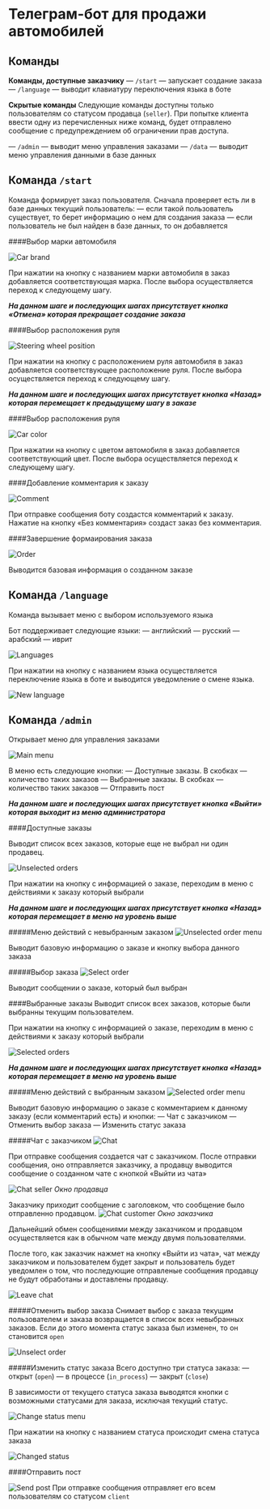 # Телеграм-бот для продажи автомобилей

## Команды
**Команды, доступные заказчику**
— `/start` — запускает создание заказа
— `/language` — выводит клавиатуру переключения языка в боте

**Скрытые команды**
Следующие команды доступны только пользователям со статусом продавца (`seller`). При попытке клиента ввести одну из перечисленных ниже команд, будет отправлено сообщение с предупреждением об ограничении прав доступа.

— `/admin` — выводит меню управления заказами
— `/data` —  выводит меню управления данными в базе данных

## Команда `/start`
Команда формирует заказ пользователя.
Сначала проверяет есть ли в базе данных текущий пользователь: 
— если такой пользователь существует, то берет информацию о нем для создания заказа
— если пользователь не был найден в базе данных, то он добавляется

####Выбор марки автомобиля

![Car brand](https://github.com/mym1chelle/cars_sales_project/raw/master/screens/select_car_brand.png)

При нажатии на кнопку с названием марки автомобиля 
в заказ добавляется соответствующая марка. После выбора осуществляется переход к следующему шагу.

***На данном шаге и последующих шагах присутствует кнопка «Отмена» которая прекращает создание заказа***

####Выбор расположения руля

![Steering wheel position](https://github.com/mym1chelle/cars_sales_project/raw/master/screens/select_steering_wheel_position.png)

При нажатии на кнопку с расположением руля автомобиля в заказ добавляется соответствующее расположение руля. После выбора осуществляется переход к следующему шагу.

***На данном шаге и последующих шагах присутствует кнопка «Назад» которая перемещает к предыдущему шагу в заказе***

####Выбор расположения руля

![Car color](https://github.com/mym1chelle/cars_sales_project/raw/master/screens/select_color.png)

При нажатии на кнопку с цветом автомобиля в заказ добавляется соответствующий цвет.
После выбора осуществляется переход к следующему шагу.

####Добавление комментария к заказу

![Comment](https://github.com/mym1chelle/cars_sales_project/raw/master/screens/add_comment.png)

При отправке сообщения боту создастся комментарий к заказу.
Нажатие на кнопку «Без комментария» создаст заказ без комментария.

####Завершение формаирования заказа

![Order](https://github.com/mym1chelle/cars_sales_project/raw/master/screens/end_create_order.png)

Выводится базовая информация о созданном заказе

## Команда `/language`
Команда вызывает меню с выбором используемого языка

Бот поддерживает следующие языки:
— английский
— русский
— арабский
— иврит

![Languages](https://github.com/mym1chelle/cars_sales_project/raw/master/screens/languages.png)

При нажатии на кнопку с названием языка осуществляется переключение языка в боте и выводится уведомление о смене языка.

![New language](https://github.com/mym1chelle/cars_sales_project/raw/master/screens/new_language.png)

## Команда `/admin`

Открывает меню для управления заказами

![Main menu](https://github.com/mym1chelle/cars_sales_project/raw/master/screens/main_admin_menu.png)

В меню есть следующие кнопки:
— Доступные заказы. В скобках — количество таких заказов
— Выбранные заказы. В скобках — количество таких заказов
— Отправить пост

***На данном шаге и последующих шагах присутствует кнопка «Выйти» которая выходит из меню администратора***

####Доступные заказы

Выводит список всех заказов, которые еще не выбрал ни один продавец.

![Unselected orders](https://github.com/mym1chelle/cars_sales_project/raw/master/screens/unselected_orders.png)

При нажатии на кнопку с информацией о заказе, переходим в меню с действиями к заказу который выбрали

***На данном шаге и последующих шагах присутствует кнопка «Назад» которая перемещает в меню на уровень выше***

#####Меню действий с невыбранным заказом
![Unselected order menu](https://github.com/mym1chelle/cars_sales_project/raw/master/screens/unselected_order_menu.png)

Выводит базовую информацию о заказе и кнопку выбора данного заказа

#####Выбор заказа
![Select order](https://github.com/mym1chelle/cars_sales_project/raw/master/screens/select_order.png)

Выводит сообщении о заказе, который был выбран

####Выбранные заказы
Выводит список всех заказов, которые были выбранны текущим пользователем.

При нажатии на кнопку с информацией о заказе, переходим в меню с действиями к заказу который выбрали

![Selected orders](https://github.com/mym1chelle/cars_sales_project/raw/master/screens/selected_orders.png)

***На данном шаге и последующих шагах присутствует кнопка «Назад» которая перемещает в меню на уровень выше***

#####Меню действий с выбранным заказом
![Selected order menu](https://github.com/mym1chelle/cars_sales_project/raw/master/screens/selected_order_menu.png)

Выводит базовую информацию о заказе с комментарием к данному заказу (если комментарий есть) и кнопки:
— Чат с заказчиком
— Отменить выбор заказа
— Изменить статус заказа

#####Чат с заказчиком
![Chat](https://github.com/mym1chelle/cars_sales_project/raw/master/screens/chat.png)

При отправке сообщения создается чат с заказчиком. После отправки сообщения, оно отправляется заказчику, а продавцу выводится сообщение о созданном чате с кнопкой «Выйти из чата»

![Chat seller](https://github.com/mym1chelle/cars_sales_project/raw/master/screens/chat_seller.png)
*Окно продавца*

Заказчику приходит сообщение с заголовком, что сообщение было отправленно продавцом.
![Chat customer](https://github.com/mym1chelle/cars_sales_project/raw/master/screens/chat_customer.png)
*Окно заказчика*

Дальнейший обмен сообщениями между заказчиком и продавцом осуществляется как в обычном чате между двумя пользователями.

После того, как заказчик нажмет на кнопку «Выйти из чата», чат между заказчиком и пользователем будет закрыт и пользователь будет уведомлен о том, что последующие отправленые сообщения продавцу не будут обработаны и доставлены продавцу.

![Leave chat](https://github.com/mym1chelle/cars_sales_project/raw/master/screens/leave_chat.png)

#####Отменить выбор заказа
Снимает выбор с заказа текущим пользователем и заказа возвращается в список всех невыбранных заказов. Если до этого момента статус заказа был изменен, то он становится `open`

![Unselect order](https://github.com/mym1chelle/cars_sales_project/raw/master/screens/unselect_order.png)

#####Изменить статус заказа
Всего доступно три статуса заказа:
— открыт (`open`)
— в процессе (`in_process`)
— закрыт (`close`)

В зависимости от текущего статуса заказа выводятся кнопки с возможными статусами для заказа, исключая текущий статус.

![Change status menu](https://github.com/mym1chelle/cars_sales_project/raw/master/screens/change_status_menu.png)

При нажатии на кнопку с названием статуса происходит смена статуса заказа

![Changed status](https://github.com/mym1chelle/cars_sales_project/raw/master/screens/changed_status.png)

####Отправить пост

![Send post](https://github.com/mym1chelle/cars_sales_project/raw/master/screens/send_post.png)
При отправке сообщения отправляет его всем пользователям со статусом `client`
